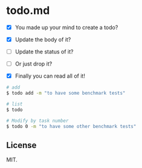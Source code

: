 # todo.md

- [x] You made up your mind to create a todo?

- [x] Update the body of it?

- [ ] Update the status of it?

- [ ] Or just drop it?

- [x] Finally you can read all of it!


```bash
# add
$ todo add -m "to have some benchmark tests"

# list
$ todo 

# Modify by task number
$ todo 0 -m "to have some other benchmark tests"
```

## License

MIT.
